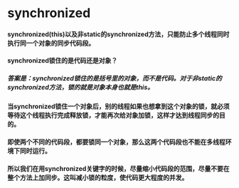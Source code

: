 # synchronized


#### synchronized(this)以及非static的synchronized方法，只能防止多个线程同时执行同一个对象的同步代码段。
#### synchronized锁住的是代码还是对象？
##### 答案是：synchronized锁住的是括号里的对象，而不是代码。对于非static的synchronized方法，锁的就是对象本身也就是this。
#### 当synchronized锁住一个对象后，别的线程如果也想拿到这个对象的锁，就必须等待这个线程执行完成释放锁，才能再次给对象加锁，这样才达到线程同步的目的。
#### 即使两个不同的代码段，都要锁同一个对象，那么这两个代码段也不能在多线程环境下同时运行。
#### 所以我们在用synchronized关键字的时候，尽量缩小代码段的范围，尽量不要在整个方法上加同步。这叫减小锁的粒度，使代码更大程度的并发。



